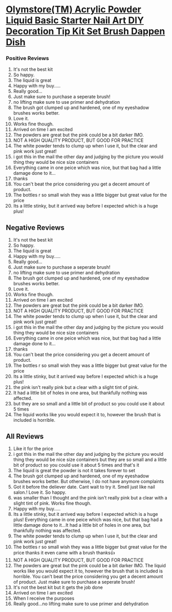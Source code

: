 # [Olymstore(TM) Acrylic Powder Liquid Basic Starter Nail Art DIY Decoration Tip Kit Set Brush Dappen Dish](https://products.checkmycream.com/products/Olymstore(TM)-Acrylic-Powder-Liquid-Basic-Starter-Nail-Art-DIY-Decoration-Tip-Kit-Set-Brush-Dappen-Dish.html)

### Positive Reviews

<ol>
      <li>It&#x27;s not the best kit</li>
      <li>So happy.</li>
      <li>The liquid is great</li>
      <li>Happy with my buy.....</li>
      <li>Really good...</li>
      <li>Just make sure to purchase a seperate brush!</li>
      <li>no lifting make sure to use primer and dehydration</li>
      <li>The brush got clumped up and hardened, one of my eyeshadow brushes works better.</li>
      <li>Love it.</li>
      <li>Works fine though.</li>
      <li>Arrived on time I am excited</li>
      <li>The powders are great but the pink could be a bit darker IMO.</li>
      <li>NOT A HIGH QUALITY PRODUCT, BUT GOOD FOR PRACTICE</li>
      <li>The white powder tends to clump up when I use it, but the clear and pink work just great!</li>
      <li>i got this in the mail the other day and judging by the picture you would thing they would be nice size containers</li>
      <li>Everything came in one peice which was nice, but that bag had a little damage done to it...</li>
      <li>thanks</li>
      <li>You can&#x27;t beat the price considering you get a decent amount of product.</li>
      <li>The bottles r so small wish they was a little bigger but great value for the price</li>
      <li>Its a little stinky, but it arrived way before I expected which is a huge plus!</li>
</ol>


<h2>Negative Reviews</h2>
<ol>
<li> It&#x27;s not the best kit</li>
<li> So happy.</li>
<li> The liquid is great</li>
<li> Happy with my buy.....</li>
<li> Really good...</li>
<li> Just make sure to purchase a seperate brush!</li>
<li> no lifting make sure to use primer and dehydration</li>
<li> The brush got clumped up and hardened, one of my eyeshadow brushes works better.</li>
<li> Love it.</li>
<li> Works fine though.</li>
<li> Arrived on time I am excited</li>
<li> The powders are great but the pink could be a bit darker IMO.</li>
<li> NOT A HIGH QUALITY PRODUCT, BUT GOOD FOR PRACTICE</li>
<li> The white powder tends to clump up when I use it, but the clear and pink work just great!</li>
<li> i got this in the mail the other day and judging by the picture you would thing they would be nice size containers</li>
<li> Everything came in one peice which was nice, but that bag had a little damage done to it...</li>
<li> thanks</li>
<li> You can&#x27;t beat the price considering you get a decent amount of product.</li>
<li> The bottles r so small wish they was a little bigger but great value for the price</li>
<li> Its a little stinky, but it arrived way before I expected which is a huge plus!</li>
<li> the pink isn&#x27;t really pink but a clear with a slight tint of pink.</li>
<li> It had a little bit of holes in one area, but thankfully nothing was affected.</li>
<li> but they are so small and a little bit of product so you could use it about 5 times</li>
<li> The liquid works like you would expect it to, however the brush that is included is horrible.</li>
</ol>

<h2>All Reviews</h2>

<ol>
    <li> Like it for the price</li>
    <li> i got this in the mail the other day and judging by the picture you would thing they would be nice size containers but they are so small and a little bit of product so you could use it about 5 times and that&#x27;s it</li>
    <li> The liquid is great the powder is not it takes forever to set</li>
    <li> The brush got clumped up and hardened, one of my eyeshadow brushes works better. But otherwise, I do not have anymore complaints</li>
    <li> Got it before the deliever date. Cant wait to try it. Smell just like nail salon.! Love it. So happy.</li>
    <li> was smaller than I thought and the pink isn&#x27;t really pink but a clear with a slight tint of pink. Works fine though.</li>
    <li> Happy with my buy.....</li>
    <li> Its a little stinky, but it arrived way before I expected which is a huge plus! Everything came in one peice which was nice, but that bag had a little damage done to it...It had a little bit of holes in one area, but thankfully nothing was affected.</li>
    <li> The white powder tends to clump up when I use it, but the clear and pink work just great!</li>
    <li> The bottles r so small wish they was a little bigger but great value for the price thanks it even came with a brush thanks👍</li>
    <li> NOT A HIGH QUALITY PRODUCT, BUT GOOD FOR PRACTICE</li>
    <li> The powders are great but the pink could be a bit darker IMO. The liquid works like you would expect it to, however the brush that is included is horrible. You can&#x27;t beat the price considering you get a decent amount of product. Just make sure to purchase a seperate brush!</li>
    <li> It&#x27;s not the best kit but it gets the job done</li>
    <li> Arrived on time I am excited</li>
    <li> When I receive the purposes</li>
    <li> Really good...no lifting make sure to use primer and dehydration</li>
</ol>




